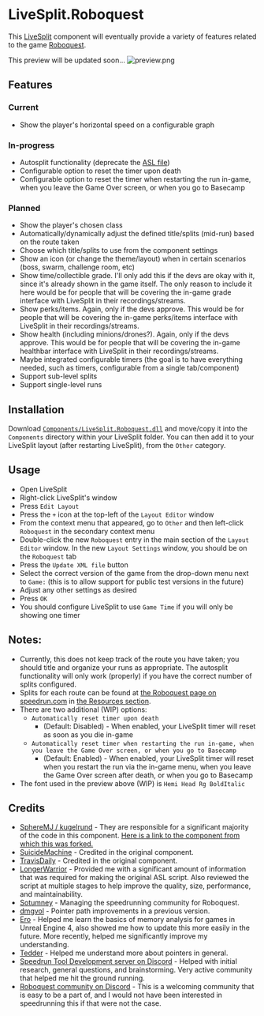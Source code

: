 # LiveSplit.Roboquest

This [LiveSplit](https://livesplit.org) component will eventually provide a variety of features related to the game [Roboquest](https://store.steampowered.com/app/692890/Roboquest/).

This preview will be updated soon...
![preview.png](/images/preview.png)

## Features

### Current

- Show the player's horizontal speed on a configurable graph

### In-progress

- Autosplit functionality (deprecate the [ASL file](https://github.com/Gelmo/Roboquest-AutoSplitter))
- Configurable option to reset the timer upon death
- Configurable option to reset the timer when restarting the run in-game, when you leave the Game Over screen, or when you go to Basecamp

### Planned

- Show the player's chosen class
- Automatically/dynamically adjust the defined title/splits (mid-run) based on the route taken
- Choose which title/splits to use from the component settings
- Show an icon (or change the theme/layout) when in certain scenarios (boss, swarm, challenge room, etc)
- Show time/collectible grade. I'll only add this if the devs are okay with it, since it's already shown in the game itself. The only reason to include it here would be for people that will be covering the in-game grade interface with LiveSplit in their recordings/streams.
- Show perks/items. Again, only if the devs approve. This would be for people that will be covering the in-game perks/items interface with LiveSplit in their recordings/streams.
- Show health (including minions/drones?). Again, only if the devs approve. This would be for people that will be covering the in-game healthbar interface with LiveSplit in their recordings/streams.
- Maybe integrated configurable timers (the goal is to have everything needed, such as timers, configurable from a single tab/component)
- Support sub-level splits
- Support single-level runs

## Installation

Download [`Components/LiveSplit.Roboquest.dll`](https://github.com/Gelmo/LiveSplit.Roboquest/raw/roboquest/Components/LiveSplit.Roboquest.dll) and move/copy it into the `Components` directory within your LiveSplit folder. You can then add it to your LiveSplit layout (after restarting LiveSplit), from the `Other` category.

## Usage

- Open LiveSplit
- Right-click LiveSplit's window
- Press `Edit Layout`
- Press the `+` icon at the top-left of the `Layout Editor` window
- From the context menu that appeared, go to `Other` and then left-click `Roboquest` in the secondary context menu
- Double-click the new `Roboquest` entry in the main section of the `Layout Editor` window. In the new `Layout Settings` window, you should be on the `Roboquest` tab
- Press the `Update XML file` button
- Select the correct version of the game from the drop-down menu next to `Game:` (this is to allow support for public test versions in the future)
- Adjust any other settings as desired
- Press `OK`
- You should configure LiveSplit to use `Game Time` if you will only be showing one timer

## Notes:

- Currently, this does not keep track of the route you have taken; you should title and organize your runs as appropriate. The autosplit functionality will only work (properly) if you have the correct number of splits configured.
- Splits for each route can be found at [the Roboquest page on speedrun.com](https://www.speedrun.com/roboquest) in [the Resources section](https://www.speedrun.com/roboquest/resources).
- There are two additional (WIP) options:
  - `Automatically reset timer upon death`
    - (Default: Disabled) - When enabled, your LiveSplit timer will reset as soon as you die in-game
  - `Automatically reset timer when restarting the run in-game, when you leave the Game Over screen, or when you go to Basecamp`
    - (Default: Enabled) - When enabled, your LiveSplit timer will reset when you restart the run via the in-game menu, when you leave the Game Over screen after death, or when you go to Basecamp
- The font used in the preview above (WIP) is `Hemi Head Rg BoldItalic`

## Credits

- [SphereMJ / kugelrund](https://www.twitch.tv/spheremj) - They are responsible for a significant majority of the code in this component. [Here is a link to the component from which this was forked.](https://github.com/kugelrund/LiveSplit.MemoryGraph)
- [SuicideMachine](https://www.twitch.tv/suicidemachine) - Credited in the original component.
- [TravisDaily](https://github.com/TravisDaily) - Credited in the original component.
- [LongerWarrior](https://github.com/LongerWarrior) - Provided me with a significant amount of information that was required for making the original ASL script. Also reviewed the script at multiple stages to help improve the quality, size, performance, and maintainability.
- [Sotumney](https://www.twitch.tv/sotumney) - Managing the speedrunning community for Roboquest.
- [dmgvol](https://github.com/Dmgvol) - Pointer path improvements in a previous version.
- [Ero](https://github.com/just-ero) - Helped me learn the basics of memory analysis for games in Unreal Engine 4, also showed me how to update this more easily in the future. More recently, helped me significantly improve my understanding.
- [Tedder](https://github.com/TheTedder) - Helped me understand more about pointers in general.
- [Speedrun Tool Development server on Discord](https://discord.gg/N6wv8pW) - Helped with initial research, general questions, and brainstorming. Very active community that helped me hit the ground running.
- [Roboquest community on Discord](https://discord.gg/roboquest) - This is a welcoming community that is easy to be a part of, and I would not have been interested in speedrunning this if that were not the case.
